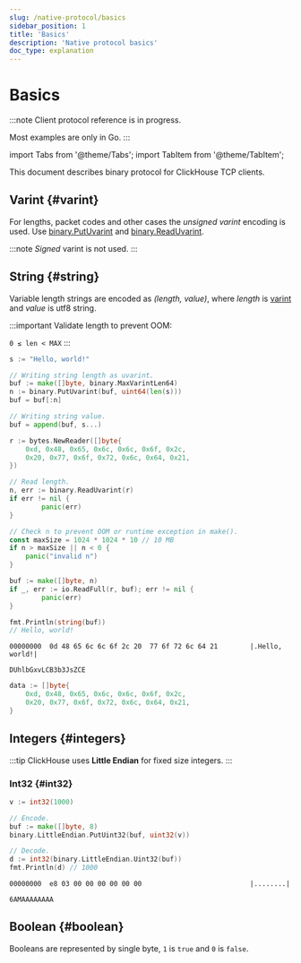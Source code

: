 ```yaml
---
slug: /native-protocol/basics
sidebar_position: 1
title: 'Basics'
description: 'Native protocol basics'
doc_type: explanation
---
```


# Basics

:::note
Client protocol reference is in progress.

Most examples are only in Go.
:::

import Tabs from '@theme/Tabs';
import TabItem from '@theme/TabItem';

This document describes binary protocol for ClickHouse TCP clients.

## Varint {#varint}

For lengths, packet codes and other cases the *unsigned varint* encoding is used.
Use [binary.PutUvarint](https://pkg.go.dev/encoding/binary#PutUvarint) and [binary.ReadUvarint](https://pkg.go.dev/encoding/binary#ReadUvarint).

:::note
*Signed* varint is not used.
:::

## String {#string}

Variable length strings are encoded as *(length, value)*, where *length* is [varint](#varint) and *value* is utf8 string.

:::important
Validate length to prevent OOM:

`0 ≤ len < MAX`
:::

<Tabs>
<TabItem value="encode" label="Encode">

```go
s := "Hello, world!"

// Writing string length as uvarint.
buf := make([]byte, binary.MaxVarintLen64)
n := binary.PutUvarint(buf, uint64(len(s)))
buf = buf[:n]

// Writing string value.
buf = append(buf, s...)
```

</TabItem>
<TabItem value="decode" label="Decode">

```go
r := bytes.NewReader([]byte{
    0xd, 0x48, 0x65, 0x6c, 0x6c, 0x6f, 0x2c,
    0x20, 0x77, 0x6f, 0x72, 0x6c, 0x64, 0x21,
})

// Read length.
n, err := binary.ReadUvarint(r)
if err != nil {
        panic(err)
}

// Check n to prevent OOM or runtime exception in make().
const maxSize = 1024 * 1024 * 10 // 10 MB
if n > maxSize || n < 0 {
    panic("invalid n")
}

buf := make([]byte, n)
if _, err := io.ReadFull(r, buf); err != nil {
        panic(err)
}

fmt.Println(string(buf))
// Hello, world!
```

</TabItem>
</Tabs>

<Tabs>
<TabItem value="hexdump" label="Hex dump">

```hexdump
00000000  0d 48 65 6c 6c 6f 2c 20  77 6f 72 6c 64 21        |.Hello, world!|
```

</TabItem>
<TabItem value="base64" label="Base64">

```text
DUhlbGxvLCB3b3JsZCE
```

</TabItem>
<TabItem value="go" label="Go">

```go
data := []byte{
    0xd, 0x48, 0x65, 0x6c, 0x6c, 0x6f, 0x2c,
    0x20, 0x77, 0x6f, 0x72, 0x6c, 0x64, 0x21,
}
```

</TabItem>
</Tabs>

## Integers {#integers}

:::tip
ClickHouse uses **Little Endian** for fixed size integers.
:::

### Int32 {#int32}
```go
v := int32(1000)

// Encode.
buf := make([]byte, 8)
binary.LittleEndian.PutUint32(buf, uint32(v))

// Decode.
d := int32(binary.LittleEndian.Uint32(buf))
fmt.Println(d) // 1000
```

<Tabs>
<TabItem value="hexdump" label="Hex dump">

```hexdump
00000000  e8 03 00 00 00 00 00 00                           |........|
```

</TabItem>
<TabItem value="base64" label="Base64">

```text
6AMAAAAAAAA
```

</TabItem>
</Tabs>

## Boolean {#boolean}

Booleans are represented by single byte, `1` is `true` and `0` is `false`.
